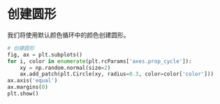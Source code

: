 # 创建圆形

我们将使用默认颜色循环中的颜色创建圆形。

```python
# 创建圆形
fig, ax = plt.subplots()
for i, color in enumerate(plt.rcParams['axes.prop_cycle']):
    xy = np.random.normal(size=2)
    ax.add_patch(plt.Circle(xy, radius=0.3, color=color['color']))
ax.axis('equal')
ax.margins(0)
plt.show()
```
